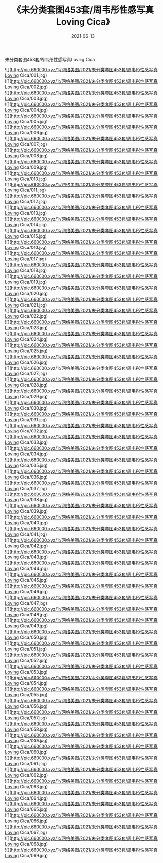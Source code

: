 ﻿---
layout: post
title:  《未分类套图453套/周韦彤性感写真Loving Cica》
date:   2021-06-13
img: http://pic.660000.xyz/1:/网络美图/2021/未分类套图453套/周韦彤性感写真Loving Cica/000.jpg
categories: [美女, 清纯, 唯美]
---

未分类套图453套/周韦彤性感写真Loving Cica

 ![](http://pic.660000.xyz/1:/网络美图/2021/未分类套图453套/周韦彤性感写真Loving Cica/001.jpg) <br>![](http://pic.660000.xyz/1:/网络美图/2021/未分类套图453套/周韦彤性感写真Loving Cica/002.jpg) <br>![](http://pic.660000.xyz/1:/网络美图/2021/未分类套图453套/周韦彤性感写真Loving Cica/003.jpg) <br>![](http://pic.660000.xyz/1:/网络美图/2021/未分类套图453套/周韦彤性感写真Loving Cica/004.jpg) <br>![](http://pic.660000.xyz/1:/网络美图/2021/未分类套图453套/周韦彤性感写真Loving Cica/005.jpg) <br>![](http://pic.660000.xyz/1:/网络美图/2021/未分类套图453套/周韦彤性感写真Loving Cica/006.jpg) <br>![](http://pic.660000.xyz/1:/网络美图/2021/未分类套图453套/周韦彤性感写真Loving Cica/007.jpg) <br>![](http://pic.660000.xyz/1:/网络美图/2021/未分类套图453套/周韦彤性感写真Loving Cica/008.jpg) <br>![](http://pic.660000.xyz/1:/网络美图/2021/未分类套图453套/周韦彤性感写真Loving Cica/009.jpg) <br>![](http://pic.660000.xyz/1:/网络美图/2021/未分类套图453套/周韦彤性感写真Loving Cica/010.jpg) <br>![](http://pic.660000.xyz/1:/网络美图/2021/未分类套图453套/周韦彤性感写真Loving Cica/011.jpg) <br>![](http://pic.660000.xyz/1:/网络美图/2021/未分类套图453套/周韦彤性感写真Loving Cica/012.jpg) <br>![](http://pic.660000.xyz/1:/网络美图/2021/未分类套图453套/周韦彤性感写真Loving Cica/013.jpg) <br>![](http://pic.660000.xyz/1:/网络美图/2021/未分类套图453套/周韦彤性感写真Loving Cica/014.jpg) <br>![](http://pic.660000.xyz/1:/网络美图/2021/未分类套图453套/周韦彤性感写真Loving Cica/015.jpg) <br>![](http://pic.660000.xyz/1:/网络美图/2021/未分类套图453套/周韦彤性感写真Loving Cica/016.jpg) <br>![](http://pic.660000.xyz/1:/网络美图/2021/未分类套图453套/周韦彤性感写真Loving Cica/017.jpg) <br>![](http://pic.660000.xyz/1:/网络美图/2021/未分类套图453套/周韦彤性感写真Loving Cica/018.jpg) <br>![](http://pic.660000.xyz/1:/网络美图/2021/未分类套图453套/周韦彤性感写真Loving Cica/019.jpg) <br>![](http://pic.660000.xyz/1:/网络美图/2021/未分类套图453套/周韦彤性感写真Loving Cica/020.jpg) <br>![](http://pic.660000.xyz/1:/网络美图/2021/未分类套图453套/周韦彤性感写真Loving Cica/021.jpg) <br>![](http://pic.660000.xyz/1:/网络美图/2021/未分类套图453套/周韦彤性感写真Loving Cica/022.jpg) <br>![](http://pic.660000.xyz/1:/网络美图/2021/未分类套图453套/周韦彤性感写真Loving Cica/023.jpg) <br>![](http://pic.660000.xyz/1:/网络美图/2021/未分类套图453套/周韦彤性感写真Loving Cica/024.jpg) <br>![](http://pic.660000.xyz/1:/网络美图/2021/未分类套图453套/周韦彤性感写真Loving Cica/025.jpg) <br>![](http://pic.660000.xyz/1:/网络美图/2021/未分类套图453套/周韦彤性感写真Loving Cica/026.jpg) <br>![](http://pic.660000.xyz/1:/网络美图/2021/未分类套图453套/周韦彤性感写真Loving Cica/027.jpg) <br>![](http://pic.660000.xyz/1:/网络美图/2021/未分类套图453套/周韦彤性感写真Loving Cica/028.jpg) <br>![](http://pic.660000.xyz/1:/网络美图/2021/未分类套图453套/周韦彤性感写真Loving Cica/029.jpg) <br>![](http://pic.660000.xyz/1:/网络美图/2021/未分类套图453套/周韦彤性感写真Loving Cica/030.jpg) <br>![](http://pic.660000.xyz/1:/网络美图/2021/未分类套图453套/周韦彤性感写真Loving Cica/031.jpg) <br>![](http://pic.660000.xyz/1:/网络美图/2021/未分类套图453套/周韦彤性感写真Loving Cica/032.jpg) <br>![](http://pic.660000.xyz/1:/网络美图/2021/未分类套图453套/周韦彤性感写真Loving Cica/033.jpg) <br>![](http://pic.660000.xyz/1:/网络美图/2021/未分类套图453套/周韦彤性感写真Loving Cica/034.jpg) <br>![](http://pic.660000.xyz/1:/网络美图/2021/未分类套图453套/周韦彤性感写真Loving Cica/035.jpg) <br>![](http://pic.660000.xyz/1:/网络美图/2021/未分类套图453套/周韦彤性感写真Loving Cica/036.jpg) <br>![](http://pic.660000.xyz/1:/网络美图/2021/未分类套图453套/周韦彤性感写真Loving Cica/037.jpg) <br>![](http://pic.660000.xyz/1:/网络美图/2021/未分类套图453套/周韦彤性感写真Loving Cica/038.jpg) <br>![](http://pic.660000.xyz/1:/网络美图/2021/未分类套图453套/周韦彤性感写真Loving Cica/039.jpg) <br>![](http://pic.660000.xyz/1:/网络美图/2021/未分类套图453套/周韦彤性感写真Loving Cica/040.jpg) <br>![](http://pic.660000.xyz/1:/网络美图/2021/未分类套图453套/周韦彤性感写真Loving Cica/041.jpg) <br>![](http://pic.660000.xyz/1:/网络美图/2021/未分类套图453套/周韦彤性感写真Loving Cica/042.jpg) <br>![](http://pic.660000.xyz/1:/网络美图/2021/未分类套图453套/周韦彤性感写真Loving Cica/043.jpg) <br>![](http://pic.660000.xyz/1:/网络美图/2021/未分类套图453套/周韦彤性感写真Loving Cica/044.jpg) <br>![](http://pic.660000.xyz/1:/网络美图/2021/未分类套图453套/周韦彤性感写真Loving Cica/045.jpg) <br>![](http://pic.660000.xyz/1:/网络美图/2021/未分类套图453套/周韦彤性感写真Loving Cica/046.jpg) <br>![](http://pic.660000.xyz/1:/网络美图/2021/未分类套图453套/周韦彤性感写真Loving Cica/047.jpg) <br>![](http://pic.660000.xyz/1:/网络美图/2021/未分类套图453套/周韦彤性感写真Loving Cica/048.jpg) <br>![](http://pic.660000.xyz/1:/网络美图/2021/未分类套图453套/周韦彤性感写真Loving Cica/049.jpg) <br>![](http://pic.660000.xyz/1:/网络美图/2021/未分类套图453套/周韦彤性感写真Loving Cica/050.jpg) <br>![](http://pic.660000.xyz/1:/网络美图/2021/未分类套图453套/周韦彤性感写真Loving Cica/051.jpg) <br>![](http://pic.660000.xyz/1:/网络美图/2021/未分类套图453套/周韦彤性感写真Loving Cica/052.jpg) <br>![](http://pic.660000.xyz/1:/网络美图/2021/未分类套图453套/周韦彤性感写真Loving Cica/053.jpg) <br>![](http://pic.660000.xyz/1:/网络美图/2021/未分类套图453套/周韦彤性感写真Loving Cica/054.jpg) <br>![](http://pic.660000.xyz/1:/网络美图/2021/未分类套图453套/周韦彤性感写真Loving Cica/055.jpg) <br>![](http://pic.660000.xyz/1:/网络美图/2021/未分类套图453套/周韦彤性感写真Loving Cica/056.jpg) <br>![](http://pic.660000.xyz/1:/网络美图/2021/未分类套图453套/周韦彤性感写真Loving Cica/057.jpg) <br>![](http://pic.660000.xyz/1:/网络美图/2021/未分类套图453套/周韦彤性感写真Loving Cica/058.jpg) <br>![](http://pic.660000.xyz/1:/网络美图/2021/未分类套图453套/周韦彤性感写真Loving Cica/059.jpg) <br>![](http://pic.660000.xyz/1:/网络美图/2021/未分类套图453套/周韦彤性感写真Loving Cica/060.jpg) <br>![](http://pic.660000.xyz/1:/网络美图/2021/未分类套图453套/周韦彤性感写真Loving Cica/061.jpg) <br>![](http://pic.660000.xyz/1:/网络美图/2021/未分类套图453套/周韦彤性感写真Loving Cica/062.jpg) <br>![](http://pic.660000.xyz/1:/网络美图/2021/未分类套图453套/周韦彤性感写真Loving Cica/063.jpg) <br>![](http://pic.660000.xyz/1:/网络美图/2021/未分类套图453套/周韦彤性感写真Loving Cica/064.jpg) <br>![](http://pic.660000.xyz/1:/网络美图/2021/未分类套图453套/周韦彤性感写真Loving Cica/065.jpg) <br>![](http://pic.660000.xyz/1:/网络美图/2021/未分类套图453套/周韦彤性感写真Loving Cica/066.jpg) <br>![](http://pic.660000.xyz/1:/网络美图/2021/未分类套图453套/周韦彤性感写真Loving Cica/067.jpg) <br>![](http://pic.660000.xyz/1:/网络美图/2021/未分类套图453套/周韦彤性感写真Loving Cica/068.jpg) <br>![](http://pic.660000.xyz/1:/网络美图/2021/未分类套图453套/周韦彤性感写真Loving Cica/069.jpg) <br>